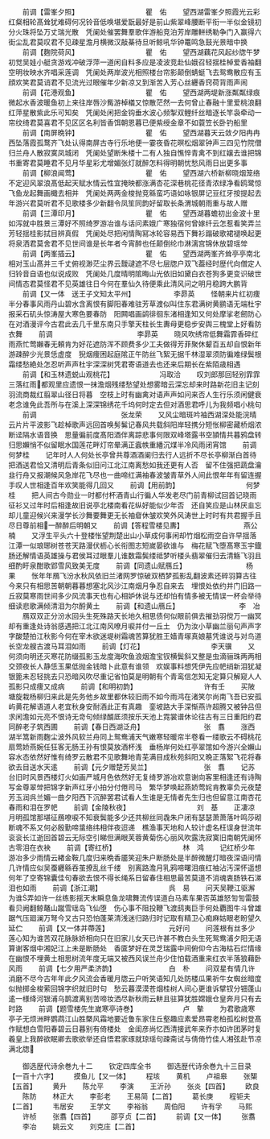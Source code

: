 <!-- { "loadSidebar": true } -->
　　前调【雷峯夕照】　　　　　　　　　　瞿　佑
　　望西湖雷峯夕照霞光云彩红粲相轮髙耸犹难碍何况铃音低唤堪爱翫最好是前山紫翠峰腰断平衔一半似金镜初分火珠将坠万丈瑞光散　凭阑处催罢舞羣歌伴游船竞泊芳岸雕軿绣勒争门入赢得六街尘乱君莫叹君不见疎星澹月横微汉敲棊待旦听鲸吼华钟鼍鸣急鼓光景暗中换
　　前调【麴院荷风】　　　　　　　　　　瞿　佑
　　望西湖藕花风起纱牎午梦初觉吴娃小艇贪游戏冲破浮萍一道闲自料多应是凌波竞赴仙娥召轻揺桂棹爱香袖翻空明妆映水齐唱采莲调　凭阑处两岸波光相照楼台帘影颠倒蜻蜓飞去鸳鸯散应有玉顔欢笑君莫诮君不见流光过眼催年少新凉又到渐苦入芳心丝纒香窍荷背雨声闹
　　前调【花港观鱼】　　　　　　　　　　瞿　佑
　　望西湖两堤新涨粼粼绿痕微起水香波暖鱼初上来往岸唇沙觜游棹檥又惊散茫然一去何曾止春融十里爱桃浪翻红萍星散紫此乐可知矣　凭阑处闲把金钩垂水波心频掣双鲤纤丝暗逐长竿袅牵动一帘纹绮君莫喜君不见区区名利皆香饵朝恩暮已便紫绶金章不如蓑笠长卧钓船里
　　前调【南屏晩钟】　　　　　　　　　　瞿　佑
　　望西湖暮天云敛夕阳冉冉西坠落霞孤鹜齐飞处认得南屏古寺行乐地便一霎夜昏花暝松烟翠钟声三四见竹院僧归兰舟人散寂寞凤城闭　凭阑处望断朱楼十二有人独自憔悴青禽不到红嬢去谁把锦书重寄君莫睡君不见月华星彩尤增媚张灯就醉怎料得明朝忧愁风雨日出更多事
　　前调【柳浪闻莺】　　　　　　　　　　瞿　佑
　　望西湖六桥新柳晓烟笼络不定迎风翠浪髙低起天赋水情云性宜掩映都涨满杏花深巷桃花径青浓绿净看鸥鹭惊飞鱼龙起舞画檝去相并　凭阑处两两金梭抛竞緜蛮巧语如咏银屏记豆红牙按提起去年游兴君莫听君不见歌楼多少新翻令凤笙同韵好留取长条渭城朝雨重与故人赠
　　前调【三潭印月】　　　　　　　　　　瞿　佑
　　望西湖暮蟾初出金波十里如泻就中胜景三潭好不照绮罗游冶谁与话问素娥广寒独宿何曾嫁纤云怎惹看笑弄兰芳轻揺桂影拭目辨真假　凭阑处尽把闲情陶冩冰轮容易西下舞衫蹋破歌裙褪唤起更将泉洒君莫舍君不见世间谁是长年者今宵醉也任颠倒纶巾淋漓宫锦休放碧瑶斚
　　前调【两峯插云】　　　　　　　　　　瞿　佑
　　望西湖两峯齐耸亭亭南北相对玉山髙并三千丈俯视渺茫尘界云靉叇遮不尽七层牎户双飞葢经时歴代向僧定人归铃音自语也似说成败　凭阑处几度晴明隂晦山光依旧如黛白衣苍狗多更变识破世间情态君莫怪君不见英雄往日今何在羣仙久待便乘此清风问之明月稳跨大鹏背
　　前调【又一体　送王子文知太平州】　　　　　　李昴英
　　怪朝来片红初痩半分春事风雨丹山碧水含离恨有脚阳春难驻芳草渡似叫住东君满树黄鹂语无端杜宇报采石矶头惊涛屋大寒色要春防　阳闗唱画鹢徘徊东渚相逢知又何处摩挲老劒防心在对酒漫评今古君此去几千里东南只手擎天柱长生夀母更稳步安舆三槐堂上好看防衣舞
　　前调　　　　　　　　　　　　李昴英
　　晓风吹绣帘低舞霜霏香碎红雨燕忙莺嬾春无頼肯为好花遮防浑不顾费多少工夫做得芳菲聚休颦百五却自恨新年游疎醉少光景恁虚度　猊烟痩困起庭隂正午防丝飞絮无据千林湿翠须防徧难绿鬓根霜缕愁絶处怎忍听声声杜宇深深树凭君寄语道去也还来后期长在紫陌歳相遇
　　前调【和玉林遗蜕山观桃花】　　　　　　　冯取洽
　　叹刘郎那回轻别霏霏三落红雨都观里应遗恨一抹澹烟残缕愁望处想雾暗云深忘却来时路新花旧主记刻羽流商裁红翦翠山径日将暮　空枝上时有幽禽对语声声如问来否人生行乐须闲健衰老念谁免此吾所与在溪上深深锦绣花千坞何时定去但对酒思君呼儿为我频唱小桃句
　　前调　　　　　　　　　　　　张龙荣
　　又风尘暗斑吟袖西湖深处能浣晴云片片平波影飞趁棹歌声远回首唤髣髴记春风共载斜阳岸轻携分短怅柳密藏桥烟浓断迳隔水语音换　思量徧前度髙阳酒伴离踪悲事何限双峰塔露书空頴情共暮鸦盘转归思嬾悄不似留眠水国莲花畔灯帘晕满正蠧帙重繙沉煤半冷风雨闭宵馆
　　前调　　　　　　　　　　　　何梦桂
　　记年时人人何处长亭曾共尊酒酒阑归去行人远折不尽长亭柳渐白首待把酒送君恰又清明后青条似旧问江北江南离愁如我还更有人否　留不住强把蔬盘瀹韭行舟又报潮候风急岸花飞尽也一曲啼红满袖春波皱青草外人间此恨年年有留连握手叹人世相逢百年欢笑能得几回又
　　前调【用前韵】　　　　　　　　　　何梦桂
　　把人间古今勋业一时都付杯酒青山行徧人华发老尽门前青柳试回首记晓雨征衫又过年时后相逢故旧说亭北楼南看花纵好能似少年否　还自笑应是山林厌韭忘却儿童迎候兴来漫学长沙舞要舞更无长袖睂休皱欢笑外风涛世上时时有共君握手且尽日尊前相一醉醉后明朝又
　　前调【答程雪楼见夀】　　　　　　　　　燕公楠
　　又浮生平头六十登楼怅望荆楚出山小草成何事闲却竹烟松雨空自许早揺落江潭一似琅琊树苍苍天路漫伏枥心长衔图志短嵗晏欲谁与　梅花赋飞堕髙寒玉宇鐡肠还解情语英雄操与君侯耳过眼羣儿谁数霜鬓缕祗梦听楼头翡翠催归去清觞飞羽且细酌盱泉酣歌郢雪风致美无度
　　前调【同遗山赋鴈丘】　　　　　　　　　杨　果
　　怅年年鴈飞汾水秋风依旧兰渚网罗惊破双栖梦孤影乱翻波素还碎羽算古往今来只有相思苦朝朝暮暮想塞北风沙江南烟月争忍自来去　埋恨处依约并门旧路一丘寂莫寒雨世间多少风流事天也有心相妒休说与还却怕有情多被无情误一杯会举待细读悲歌满倾清泪为尔酹黄土
　　前调【和遗山鴈丘】　　　　　　　　　李　冶
　　鴈双双正分汾水回头生死殊路天长地久相思债何似眼前俱去摧劲羽傥万一幽冥却有重逢处诗翁感遇把江北江南风嘹月唳并付一丘土　仍为汝小草幽兰丽句声声字字酸楚拍江秋影今何在宰木欲迷堤树霜魂苦算犹胜王嫱青塜真娘墓凭谁说与对鸟道长空龙艘古渡马耳泪如雨
　　前调【灯花】　　　　　　　　　　李天骥
　　又何须向明还灭寒花防缀孤影玉龙度海吹鱼浪烟澹宝钗横鬓斜又整是虫滴骊珠两两相交颈夜长人静恁玉果低抛金钱暗卜此意有谁领　欢娱事料想凭伊先应帊绡新泪犹凝银篦未忍轻挑去只恐暗风吹尽重记省怕莫是明朝有个青鸾信怎知无定算只解窥人人孤影只成痩又成病
　　前调【和明初韵】　　　　　　　　　　许有壬
　　买陂塘旋栽杨柳归来此是先务他乡故里都休较旧雨不如今雨鸿在渚笑尔尚南飞吾已安孤屿黄花解语道人老宜秋身安耐酒此正有真趣　銮坡路大手深惭燕许超腾又被钟吕但求闲澹如元亮不恨诗无竒句倾绿醑厎须按乐天池上霓裳谱休论往古有三日重阳约君同醉老子筑西圃
　　前调【春日西湖泛舟】　　　　　　　　　张　翥
　　涨西湖半篙新雨麴尘波外风软兰舟同上鸳鸯浦天气嫩寒轻暖帘半卷看一缕歌云不碍桃花扇莺娇燕婉任狂客无肠王孙有恨莫放酒杯浅　垂杨岸何处红亭翠馆如今游兴全嬾山容水态依然好惟有绮罗云散君不见歌舞地青芜满目成秋苑斜阳又晩正落絮飞花将春欲去目送水天逺
　　前调【元夕赠楚芳吴兰】　　　　　　　　张　翥
　　记苏台旧时风景西楼灯火如画严城月色依然好无复绮罗游冶欢意谢向客里相逢还有诗陶写金尊翠斚把锦字新声红牙小拍分付倦司马　繁华梦唤起燕娇莺姹肯教辜负元夜楚芳玉润呉兰媚一曲夕阳西下沉醉罢君试看人生谁是无情者先生归也但留意江南杏花春雨和泪在罗帊
　　前调【金陵秋夜】　　　　　　　　　　刘　基
　　正凄凉月明孤馆那堪征鴈嘹唳不知衰鬓能多少还共柳丝同毳朱户闭有瑟瑟萧萧落叶鸣莎砌断魂不系又何必殷勤啼螀络纬相伴夜迢递　樵渔事天地和人较计虚名枉误身世流年衮衮长江逝回首碧云无际空引睇但满眼芙蓉黄菊伤心丽风吹露洗寂寞旧南朝凭阑怀古零泪在衣袂
　　前调【寄红桥】　　　　　　　　　　林　鸿
　　记红桥少年游冶多少雨情云緖金鞍几度归来晩香靥笑迎朱户断肠处是半醉微醒灯暗夜深语问情几许情应似吴蚕纒緜吞茧撩乱丝千缕　别离路澹月乳鸦啼曙泪痕红袖沾汚深怀遥想何年了空寄锦囊佳句春欲去恨不得长绳系日留春住相思最苦莫道不消魂衷肠铁石涕泪也如雨
　　前调【浙江潮】　　　　　　　　　　呉　易
　　问天吴鞭江驱澥为谁弄如许一丝练影揺天末瞬息鱼龙啸舞流传误道白马素车果否英雄怒訇訇雷鼓看贝阙翻鲸鼇山蹴雪瑶岛飞仙堕　伤心事不阻投鞭飞渡鸱夷巨手何处覇图牛斗曾雄踞气压廻澜万弩今又古只恐怕蓬莱清浅迷归路归时记取有精卫心痴麻姑眼老盼望久延伫
　　前调【又一体并蔕莲】　　　　　　　　　元好问
　　问莲根有丝多少莲心知为谁苦双花脉脉娇相向只在旧家儿女天已许甚不教白头生死鸳鸯浦夕阳无语算谢客烟中湘妃江上未是断肠处　香匳梦好在灵芝瑞露中间俯仰今古海枯石烂情缘在幽恨不埋黄土相思树流年度无端又被西风误兰舟少住怕载酒重来红衣半落狼藉卧风雨
　　前调【七夕用严柔济韵】　　　　　　　　白　朴
　　问双星有情几许消磨不尽今古年年此夕风流会香暖月牎云户听笑语知几处防楼瓜果祈牛女蜘丝暗度似抛掷金梭萦回锦字织就旧时句　愁云暮漠漠苍烟桂树人间心更谁诉擘钗分钿蓬山逺一様绛河银浦乌鹊渡离别苦啼妆洒尽新秋雨云軿且驻算犹胜嫦娥仓皇奔月只有去时路
　　前调【题雪楼先生嵗寒亭诗巻】　　　　　　　卢　摰
　　为君歌歳寒亭子无烦洲畔鹦鹉江山胜槩风霜地要近鲁东家住丘壑趣应素爱昂霄老柏孤松树登髙作赋想白雪阳春碧云日暮别有倚楼处　金闺彦尚忆西清接武年来乔朩如许团茅时复羲皇上我醉欲眠卿去歌欲举还自悟君家琢就琼瑶句疎斋试与倩倚竹佳人湘弦赴节凉满北牎





　　御选歴代诗余巻九十二
　　钦定四库全书
　　御选歴代诗余巻九十三目录【一百十六字】
　　摸鱼儿【又一体】
　　程垓
　　黄机
　　卢祖皋
　　张榘【五首】
　　黄升
　　陈允平
　　李演
　　王沂孙
　　张炎【四首】
　　欧良
　　陈防
　　林正大
　　李彭老
　　王易简【二首】
　　葛长庚
　　程钜夫【二首】
　　韦居安
　　王学文
　　李裕翁
　　周伯阳
　　许有孚
　　马熙
　　许桢
　　张翥【四首】
　　邵亨贞【二首】
　　前调【又一体】
　　张翥
　　李冶
　　姚云文
　　刘克庄【二首】
